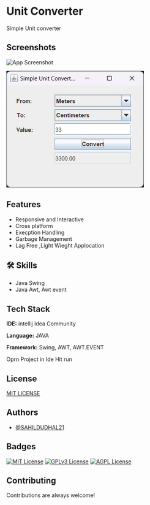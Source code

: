 # Unit Converter

Simple Unit converter




## Screenshots

![App Screenshot](https://github.com/SAHILDUDHAL21/Unit-Converter-/blob/main/image.png)

![App Screenshot](https://github.com/SAHILDUDHAL21/Unit-Converter/blob/main/image2.png)

## Features

- Responsive and Interactive 
- Cross platform
- Execption Handling
- Garbage Management
- Lag Free ,Light Wieght Applocation


## 🛠 Skills

- Java Swing 
- Java Awt, Awt event


         



## Tech Stack

**IDE:** intellij Idea Community 

**Language:** JAVA

**Framework:** Swing, AWT, AWT.EVENT




Oprn Project in Ide Hit run 


## License

[MIT LICENSE](https://github.com/SAHILDUDHAL21/Unit-Converter-/blob/main/LICENSE)


## Authors

- [@SAHILDUDHAL21](https://www.github.com/SAHILDUDHAL21)


## Badges


[![MIT License](https://img.shields.io/badge/License-MIT-green.svg)](https://choosealicense.com/licenses/mit/)
[![GPLv3 License](https://img.shields.io/badge/License-GPL%20v3-yellow.svg)](https://opensource.org/licenses/)
[![AGPL License](https://img.shields.io/badge/license-AGPL-blue.svg)](http://www.gnu.org/licenses/agpl-3.0)


## Contributing

Contributions are always welcome!
